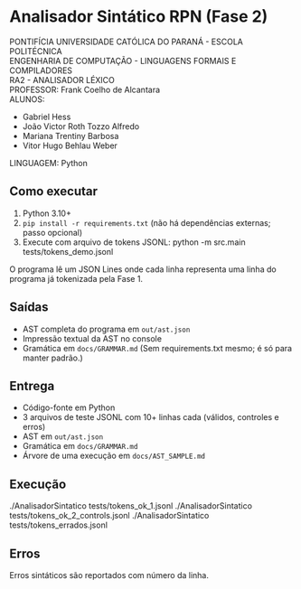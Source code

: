 # Analisador Sintático RPN (Fase 2)

PONTIFÍCIA UNIVERSIDADE CATÓLICA DO PARANÁ - ESCOLA POLITÉCNICA  
ENGENHARIA DE COMPUTAÇÃO - LINGUAGENS FORMAIS E COMPILADORES  
RA2 - ANALISADOR LÉXICO  
PROFESSOR: Frank Coelho de Alcantara  
ALUNOS:  
- Gabriel Hess
- João Victor Roth Tozzo Alfredo
- Mariana Trentiny Barbosa
- Vitor Hugo Behlau Weber  

LINGUAGEM: Python


## Como executar

1. Python 3.10+
2. `pip install -r requirements.txt` (não há dependências externas; passo opcional)
3. Execute com arquivo de tokens JSONL:
python -m src.main tests/tokens_demo.jsonl

O programa lê um JSON Lines onde cada linha representa uma linha do programa já tokenizada pela Fase 1.


## Saídas

- AST completa do programa em `out/ast.json`
- Impressão textual da AST no console
- Gramática em `docs/GRAMMAR.md`
(Sem requirements.txt mesmo; é só para manter padrão.)


## Entrega
- Código-fonte em Python
- 3 arquivos de teste JSONL com 10+ linhas cada (válidos, controles e erros)
- AST em `out/ast.json`
- Gramática em `docs/GRAMMAR.md`
- Árvore de uma execução em `docs/AST_SAMPLE.md`


## Execução
./AnalisadorSintatico tests/tokens_ok_1.jsonl
./AnalisadorSintatico tests/tokens_ok_2_controls.jsonl
./AnalisadorSintatico tests/tokens_errados.jsonl


## Erros
Erros sintáticos são reportados com número da linha.
